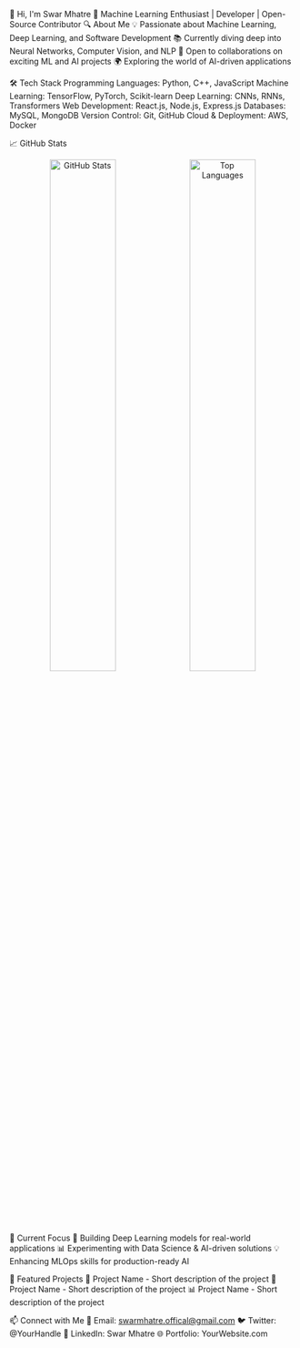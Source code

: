 👋 Hi, I'm Swar Mhatre
🚀 Machine Learning Enthusiast | Developer | Open-Source Contributor
🔍 About Me
💡 Passionate about Machine Learning, Deep Learning, and Software Development
📚 Currently diving deep into Neural Networks, Computer Vision, and NLP
🤝 Open to collaborations on exciting ML and AI projects
🌍 Exploring the world of AI-driven applications

🛠️ Tech Stack
Programming Languages: Python, C++, JavaScript
Machine Learning: TensorFlow, PyTorch, Scikit-learn
Deep Learning: CNNs, RNNs, Transformers
Web Development: React.js, Node.js, Express.js
Databases: MySQL, MongoDB
Version Control: Git, GitHub
Cloud & Deployment: AWS, Docker

📈 GitHub Stats
<p align="center"> <img src="https://github-readme-stats.vercel.app/api?username=Swar-De-Coder&show_icons=true&theme=tokyonight" alt="GitHub Stats" width="48%"> <img src="https://github-readme-stats.vercel.app/api/top-langs/?username=Swar-De-Coder&layout=compact&theme=tokyonight" alt="Top Languages" width="48%"> </p>
🎯 Current Focus
🔬 Building Deep Learning models for real-world applications
📊 Experimenting with Data Science & AI-driven solutions
💡 Enhancing MLOps skills for production-ready AI

🌟 Featured Projects
🚀 Project Name - Short description of the project
🤖 Project Name - Short description of the project
📊 Project Name - Short description of the project

📫 Connect with Me
📧 Email: swarmhatre.offical@gmail.com
🐦 Twitter: @YourHandle
💼 LinkedIn: Swar Mhatre
🌐 Portfolio: YourWebsite.com
